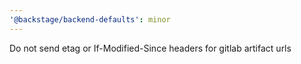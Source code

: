```yaml
---
'@backstage/backend-defaults': minor
---
```


Do not send etag or If-Modified-Since headers for gitlab artifact urls
